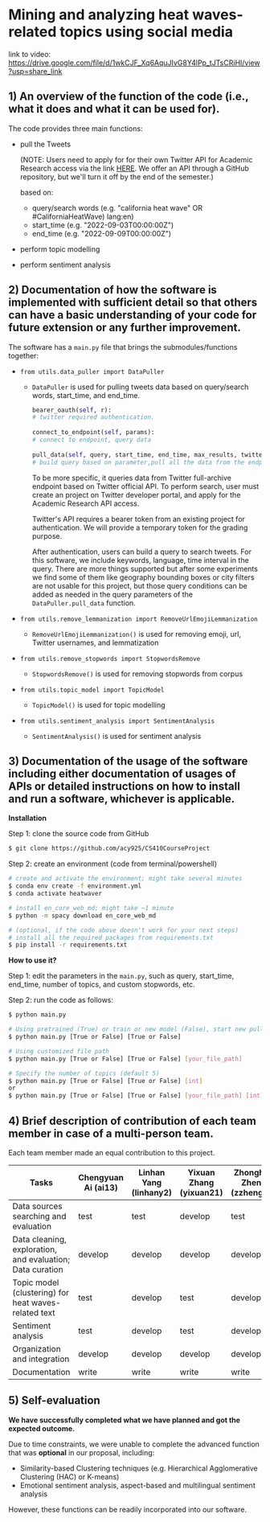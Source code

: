 # Mining and analyzing heat waves-related topics using social media

link to video: https://drive.google.com/file/d/1wkCJF_Xq6AquJIvG8Y4lPp_tJTsCRiHI/view?usp=share_link

## 1) An overview of the function of the code (i.e., what it does and what it can be used for).

The code provides three main functions:

- pull the Tweets 

  (NOTE: Users need to apply for for their own Twitter API for Academic Research access via the link [HERE](https://developer.twitter.com/en/products/twitter-api/academic-research). We offer an API through a GitHub repository, but we'll turn it off by the end of the semester.)

  based on:

  - query/search words (e.g. "california heat wave" OR #CaliforniaHeatWave) lang:en)
  - start_time (e.g. "2022-09-03T00:00:00Z")
  - end_time (e.g. "2022-09-09T00:00:00Z")

- perform topic modelling

- perform sentiment analysis

## 2) Documentation of how the software is implemented with sufficient detail so that others can have a basic understanding of your code for future extension or any further improvement.

The software has a `main.py` file that brings the submodules/functions together:

- `from utils.data_puller import DataPuller`
  - `DataPuller` is used for pulling tweets data based on query/search words, start_time, and end_time. 
  
    ```python
    bearer_oauth(self, r): 
    # twitter required authentication.
            
    connect_to_endpoint(self, params): 
    # connect to endpoint, query data
            
    pull_data(self, query, start_time, end_time, max_results, twitter_fields):
    # build query based on parameter,pull all the data from the endpoint based on query.
    ```
  
    To be more specific, it queries data from Twitter full-archive endpoint based on Twitter official API. To perform search, user must create an project on Twitter developer portal, and apply for the Academic Research API access.
  
    Twitter's API requires a bearer token from an existing project for authentication. We will provide a temporary token for the grading purpose.
  
    After authentication, users can build a query to search tweets. For this software, we include keywords, language, time interval in the query. There are more things supported but after some experiments we find some of them like geography bounding boxes or city filters are not usable for this project, but those query conditions can be added as needed in the query parameters of the `DataPuller.pull_data` function.
  
- `from utils.remove_lemmanization import RemoveUrlEmojiLemmanization`
  
  - `RemoveUrlEmojiLemmanization()` is used for removing emoji, url, Twitter usernames, and lemmatization
  
- `from utils.remove_stopwords import StopwordsRemove`
  - `StopwordsRemove()` is used for removing stopwords from corpus
  
- `from utils.topic_model import TopicModel`
  - `TopicModel()` is used for topic modelling
  
- `from utils.sentiment_analysis import SentimentAnalysis` 
  - `SentimentAnalysis()` is used for sentiment analysis

## 3) Documentation of the usage of the software including either documentation of usages of APIs or detailed instructions on how to install and run a software, whichever is applicable. 

**Installation**

Step 1: clone the source code from GitHub

```bash
$ git clone https://github.com/acy925/CS410CourseProject
```

Step 2: create an environment (code from terminal/powershell)

``` bash
# create and activate the environment; might take several minutes
$ conda env create -f environment.yml
$ conda activate heatwaver

# install en_core_web_md; might take ~1 minute
$ python -m spacy download en_core_web_md

# (optional, if the code above doesn't work for your next steps) 
# install all the required packages from requirements.txt
$ pip install -r requirements.txt
```

**How to use it?**

Step 1: edit the parameters in the `main.py`, such as query, start_time, end_time, number of topics, and custom stopwords, etc.

Step 2: run the code as follows:

```bash
$ python main.py

# Using pretrained (True) or train or new model (False), start new pull from tweet (True) or use existing file (False)
$ python main.py [True or False] [True or False]

# Using customized file path
$ python main.py [True or False] [True or False] [your_file_path]

# Specify the number of topics (default 5)
$ python main.py [True or False] [True or False] [int]
or
$ python main.py [True or False] [True or False] [your_file_path] [int]
```

## 4) Brief description of contribution of each team member in case of a multi-person team. 

Each team member made an equal contribution to this project.

| Tasks                                                     | Chengyuan Ai (ai13) | Linhan Yang (linhany2) | Yixuan Zhang (yixuan21) | Zhonghua Zheng (zzheng25) |
| --------------------------------------------------------- | ------------------- | ---------------------- | ----------------------- | ------------------------- |
| Data sources searching and evaluation                     | test                | test                   | develop                 | test                      |
| Data cleaning, exploration, and evaluation; Data curation | develop             | develop                | develop                 | develop                   |
| Topic model (clustering) for heat waves-related text      | test                | develop                | test                    | develop                   |
| Sentiment analysis                                        | test                | develop                | test                    | develop                   |
| Organization and integration                              | develop             | develop                | develop                 | develop                   |
| Documentation                                             | write               | write                  | write                   | write                     |

## 5) Self-evaluation

**We have successfully completed what we have planned and got the expected outcome.**

Due to time constraints, we were unable to complete the advanced function that was **optional** in our proposal, including:

- Similarity-based Clustering techniques (e.g. Hierarchical Agglomerative Clustering (HAC) or K-means)
- Emotional sentiment analysis, aspect-based and multilingual sentiment analysis

However, these functions can be readily incorporated into our software.
